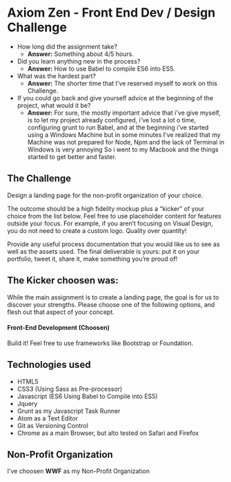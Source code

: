 # Axiom Zen - Front End Dev / Design Challenge

- How long did the assignment take?
    - **Answer:** Something about 4/5 hours.
- Did you learn anything new in the process?
    - **Answer:** How to use Babel to compile ES6 into ES5.
- What was the hardest part?
    - **Answer:** The shorter time that I've reserved myself to work on this Challenge.
- If you could go back and give yourself advice at the beginning of the project, what would it be?
    - **Answer:** For sure, the mostly important advice that i've give myself, is to let my project already configured, i've lost a lot o time, configuring grunt to run Babel, and at the beginning i've started using a Windows Machine but in some minutes I've realized that my Machine was not prepared for Node, Npm and the lack of Terminal in Windows is very annoying  So i went to my Macbook and the things started to get better and faster.

## The Challenge

Design a landing page for the non-profit organization of your choice.

The outcome should be a high fidelity mockup plus a “kicker” of your choice from the list below. Feel free to use placeholder content for features outside your focus. For example, if you aren’t focusing on Visual Design, you do not need to create a custom logo. Quality over quantity!

Provide any useful process documentation that you would like us to see as well as the assets used. The final deliverable is yours: put it on your portfolio, tweet it, share it, make something you’re proud of!

## The Kicker choosen was:

While the main assignment is to create a landing page, the goal is for us to discover your strengths. Please choose one of the following options, and flesh out that aspect of your concept.

#### Front-End Development (Choosen)

Build it! Feel free to use frameworks like Bootstrap or Foundation.

## Technologies used

- HTML5
- CSS3 (Using Sass as Pre-processor)
- Javascript (ES6 Using Babel to Compile into ES5)
- Jquery
- Grunt as my Javascript Task Runner
- Atom as a Text Editor
- Git as Versioning Control
- Chrome as a main Browser, but alto tested on Safari and Firefox

## Non-Profit Organization
I've choosen **WWF** as my Non-Profit Organization
